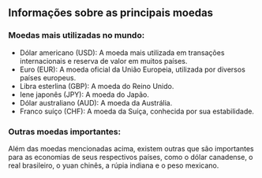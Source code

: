 ## Informações sobre as principais moedas

### Moedas mais utilizadas no mundo:

- Dólar americano (USD): A moeda mais utilizada em transações internacionais e reserva de valor em muitos países.
- Euro (EUR): A moeda oficial da União Europeia, utilizada por diversos países europeus.
- Libra esterlina (GBP): A moeda do Reino Unido.
- Iene japonês (JPY): A moeda do Japão.
- Dólar australiano (AUD): A moeda da Austrália.
- Franco suíço (CHF): A moeda da Suíça, conhecida por sua estabilidade.

### Outras moedas importantes:

Além das moedas mencionadas acima, existem outras que são importantes para as economias de seus respectivos países, como o dólar canadense, o real brasileiro, o yuan chinês, a rúpia indiana e o peso mexicano.